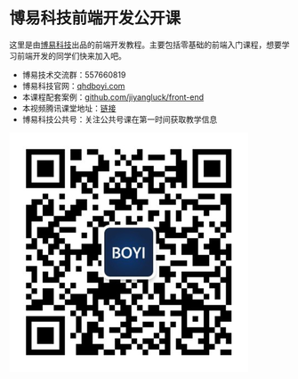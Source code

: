 # 博易科技前端开发公开课

这里是由[博易科技](http://www.qhdboyi.com)出品的前端开发教程。主要包括零基础的前端入门课程，想要学习前端开发的同学们快来加入吧。

* 博易技术交流群：557660819
* 博易科技官网：[qhdboyi.com](http://www.qhdboyi.com)
* 本课程配套案例：[github.com/jiyangluck/front-end](https://github.com/jiyangluck/front-end)
* 本视频腾讯课堂地址：[链接]()
* 博易科技公共号：关注公共号课在第一时间获取教学信息

![二维码](https://github.com/jiyangluck/front-end/blob/master/example/images/weixin.jpg?raw=true)



